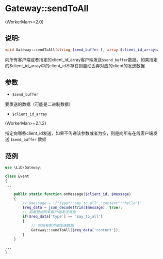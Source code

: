 # Gateway::sendToAll
(WorkerMan>=2.0)

## 说明:
```php
void Gateway::sendToAll(string $send_buffer [, array $client_id_array=array()]);
```

向所有客户端或者指定的client_id_array客户端发送```$send_buffer```数据。如果指定的$client_id_array中的client_id不存在则自动丢弃对应的client的发送数据

## 参数

* ```$send_buffer```

要发送的数据（可能是二进制数据）


* ```$client_id_array```

(WorkerMan>=2.1.2)

指定向哪些client_id发送，如果不传递该参数或者为空，则是向所有在线客户端发送 ```$send_buffer``` 数据

## 范例
```php
use \Lib\Gateway;

class Event
{
...

    public static function onMessage($client_id, $message)
    {
        // $message = '{"type":"say_to_all","content":"hello"}'
        $req_data = json_decode(trim($message), true);
        // 如果是向所有客户端发送消息
        if($req_data['type'] == 'say_to_all')
        {
            // 向所有客户端发送数据
            Gateway::sendToAll($req_data['content']);
        }
    }

...
}

```

